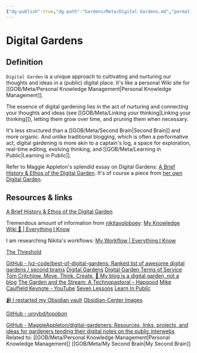 ```yaml
---
{"dg-publish":true,"dg-path":"Gardens/Meta/Digital Gardens.md","permalink":"/gardens/meta/digital-gardens/","tags":["digital-garden"],"noteIcon":2,"created":"","updated":""}
---
```



# Digital Gardens

## Definition
`Digital Garden` is a unique approach to cultivating and nurturing our thoughts and ideas in a (public) digital place. It's like a personal Wiki site for [[GOB/Meta/Personal Knowledge Management\|Personal Knowledge Management]].

The essence of digital gardening lies in the act of nurturing and connecting your thoughts and ideas (see [[GOB/Meta/Linking your thinking\|Linking your thinking]]), letting them grow over time, and pruning them when necessary. 

It's less structured than a [[GOB/Meta/Second Brain\|Second Brain]] and more organic. And unlike traditional blogging, which is often a performative act, digital gardening is more akin to a captain's log, a space for exploration, real-time editing, evolving thinking, and [[GOB/Meta/Learning in Public\|Learning in Public]].

Refer to Maggie Appleton's splendid essay on Digital Gardens: [A Brief History & Ethos of the Digital Garden](https://maggieappleton.com/garden-history). It's of course a piece from [her own Digital Garden](https://maggieappleton.com/garden).

## Resources & links

[A Brief History & Ethos of the Digital Garden](https://maggieappleton.com/garden-history)

Tremendous amount of information from [nikitavoloboev](https://github.com/nikitavoloboev):
[My Knowledge Wiki 🌿 | Everything I Know](https://wiki.nikiv.dev/)

I am researching Nikita's workflows:
[My Workflow | Everything I Know](https://wiki.nikiv.dev/sharing/my-workflow)

[The Threshold](https://hermitage.utsob.me/)

[GitHub - lyz-code/best-of-digital-gardens: Ranked list of awesome digital gardens / second brains](https://github.com/lyz-code/best-of-digital-gardens)
[Digital Gardens](https://tomcritchlow.com/blogchains/digital-gardens/)
[Digital Garden Terms of Service](https://www.swyx.io/digital-garden-tos)
[Tom Critchlow. Move. Think. Create.](https://tomcritchlow.com/wiki/)
[🌱 My blog is a digital garden, not a blog](https://joelhooks.com/digital-garden)
[The Garden and the Stream: A Technopastoral – Hapgood](https://hapgood.us/2015/10/17/the-garden-and-the-stream-a-technopastoral/)
[Mike Caulfield Keynote - YouTube](https://www.youtube.com/watch?v=ckv_CjyKyZY)
[Seven Lessons](https://www.eastgate.com/garden/Seven_Lessons.html)
[Learn In Public](https://www.swyx.io/learn-in-public)

[📹 I restarted my Obsidian vault](https://notes.johnmavrick.com/i-restarted-my-obsidian-vault/)
[Obsidian-Center Images](https://hive.mod0.org/tech/obsidian/obsidian-center-images/)

[GitHub - uroybd/topobon](https://github.com/uroybd/topobon)

[GitHub - MaggieAppleton/digital-gardeners: Resources, links, projects, and ideas for gardeners tending their digital notes on the public interwebs](https://github.com/MaggieAppleton/digital-gardeners)
Related to:
[[GOB/Meta/Personal Knowledge Management\|Personal Knowledge Management]]
[[GOB/Meta/My Second Brain\|My Second Brain]]

